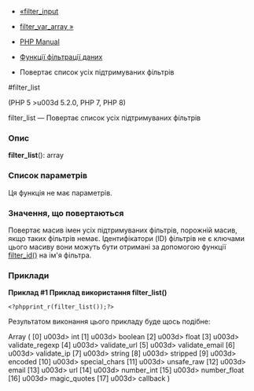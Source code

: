 - [«filter_input](function.filter-input.md)
- [filter_var_array »](function.filter-var-array.md)

- [PHP Manual](index.md)
- [Функції фільтрації даних](ref.filter.md)
- Повертає список усіх підтримуваних фільтрів

#filter_list

(PHP 5 \>u003d 5.2.0, PHP 7, PHP 8)

filter_list — Повертає список усіх підтримуваних фільтрів

### Опис

**filter_list**(): array

### Список параметрів

Ця функція не має параметрів.

### Значення, що повертаються

Повертає масив імен усіх підтримуваних фільтрів, порожній масив, якщо
таких фільтрів немає. Ідентифікатори (ID) фільтрів не є
ключами цього масиву вони можуть бути отримані за допомогою функції
[filter_id()](function.filter-id.md) на ім'я фільтра.

### Приклади

**Приклад #1 Приклад використання **filter_list()****

` <?phpprint_r(filter_list());?> `

Результатом виконання цього прикладу буде щось подібне:

Array
(
[0] u003d> int
[1] u003d> boolean
[2] u003d> float
[3] u003d> validate_regexp
[4] u003d> validate_url
[5] u003d> validate_email
[6] u003d> validate_ip
[7] u003d> string
[8] u003d> stripped
[9] u003d> encoded
[10] u003d> special_chars
[11] u003d> unsafe_raw
[12] u003d> email
[13] u003d> url
[14] u003d> number_int
[15] u003d> number_float
[16] u003d> magic_quotes
[17] u003d> callback
)
